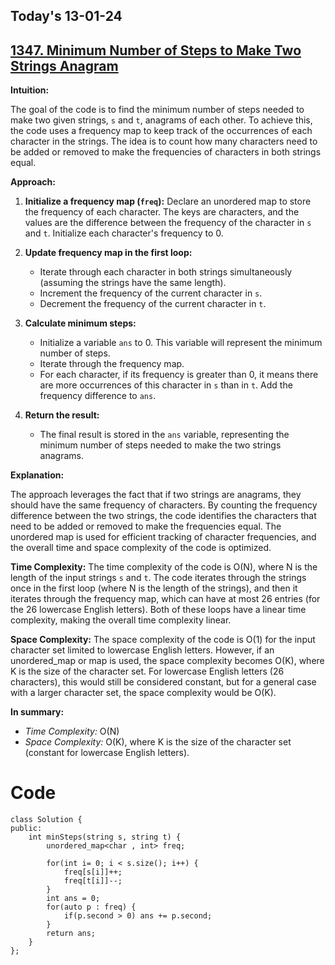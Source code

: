## Today's 13-01-24 
## [1347. Minimum Number of Steps to Make Two Strings Anagram](https://leetcode.com/problems/minimum-number-of-steps-to-make-two-strings-anagram/?envType=daily-question&envId=2024-01-13)


**Intuition:**

The goal of the code is to find the minimum number of steps needed to make two given strings, `s` and `t`, anagrams of each other. To achieve this, the code uses a frequency map to keep track of the occurrences of each character in the strings. The idea is to count how many characters need to be added or removed to make the frequencies of characters in both strings equal.

**Approach:**

1. **Initialize a frequency map (`freq`):** Declare an unordered map to store the frequency of each character. The keys are characters, and the values are the difference between the frequency of the character in `s` and `t`. Initialize each character's frequency to 0.

2. **Update frequency map in the first loop:**
   - Iterate through each character in both strings simultaneously (assuming the strings have the same length).
   - Increment the frequency of the current character in `s`.
   - Decrement the frequency of the current character in `t`.

3. **Calculate minimum steps:**
   - Initialize a variable `ans` to 0. This variable will represent the minimum number of steps.
   - Iterate through the frequency map.
   - For each character, if its frequency is greater than 0, it means there are more occurrences of this character in `s` than in `t`. Add the frequency difference to `ans`.

4. **Return the result:**
   - The final result is stored in the `ans` variable, representing the minimum number of steps needed to make the two strings anagrams.

**Explanation:**

The approach leverages the fact that if two strings are anagrams, they should have the same frequency of characters. By counting the frequency difference between the two strings, the code identifies the characters that need to be added or removed to make the frequencies equal. The unordered map is used for efficient tracking of character frequencies, and the overall time and space complexity of the code is optimized.

**Time Complexity:**
The time complexity of the code is O(N), where N is the length of the input strings `s` and `t`. The code iterates through the strings once in the first loop (where N is the length of the strings), and then it iterates through the frequency map, which can have at most 26 entries (for the 26 lowercase English letters). Both of these loops have a linear time complexity, making the overall time complexity linear.

**Space Complexity:**
The space complexity of the code is O(1) for the input character set limited to lowercase English letters. However, if an unordered_map or map is used, the space complexity becomes O(K), where K is the size of the character set. For lowercase English letters (26 characters), this would still be considered constant, but for a general case with a larger character set, the space complexity would be O(K).

**In summary:**
- *Time Complexity:* O(N)
- *Space Complexity:* O(K), where K is the size of the character set (constant for lowercase English letters).




# Code
```
class Solution {
public:
    int minSteps(string s, string t) {
        unordered_map<char , int> freq;

        for(int i= 0; i < s.size(); i++) {
            freq[s[i]]++;
            freq[t[i]]--;
        }
        int ans = 0;
        for(auto p : freq) {
            if(p.second > 0) ans += p.second;
        }
        return ans;
    }
};

```